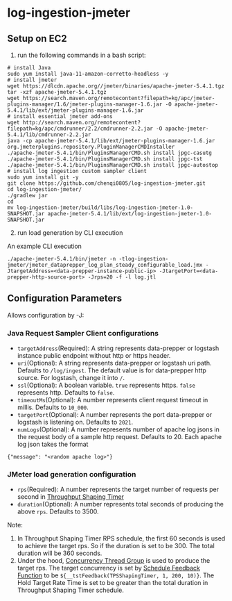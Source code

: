 # log-ingestion-jmeter

## Setup on EC2

1. run the following commands in a bash script:

```
# install Java
sudo yum install java-11-amazon-corretto-headless -y
# install jmeter
wget https://dlcdn.apache.org//jmeter/binaries/apache-jmeter-5.4.1.tgz
tar -xzf apache-jmeter-5.4.1.tgz
wget https://search.maven.org/remotecontent?filepath=kg/apc/jmeter-plugins-manager/1.6/jmeter-plugins-manager-1.6.jar -O apache-jmeter-5.4.1/lib/ext/jmeter-plugins-manager-1.6.jar
# install essential jmeter add-ons
wget http://search.maven.org/remotecontent?filepath=kg/apc/cmdrunner/2.2/cmdrunner-2.2.jar -O apache-jmeter-5.4.1/lib/cmdrunner-2.2.jar
java -cp apache-jmeter-5.4.1/lib/ext/jmeter-plugins-manager-1.6.jar org.jmeterplugins.repository.PluginManagerCMDInstaller
./apache-jmeter-5.4.1/bin/PluginsManagerCMD.sh install jpgc-casutg
./apache-jmeter-5.4.1/bin/PluginsManagerCMD.sh install jpgc-tst
./apache-jmeter-5.4.1/bin/PluginsManagerCMD.sh install jpgc-autostop
# install log ingestion custom sampler client
sudo yum install git -y
git clone https://github.com/chenqi0805/log-ingestion-jmeter.git
cd log-ingestion-jmeter/
./gradlew jar
cd
mv log-ingestion-jmeter/build/libs/log-ingestion-jmeter-1.0-SNAPSHOT.jar apache-jmeter-5.4.1/lib/ext/log-ingestion-jmeter-1.0-SNAPSHOT.jar
```

2. run load generation by CLI execution

An example CLI execution
```
./apache-jmeter-5.4.1/bin/jmeter -n -tlog-ingestion-jmeter/jmeter_dataprepper_log_plan_steady_configurable_load.jmx -JtargetAddress=<data-prepper-instance-public-ip> -JtargetPort=<data-prepper-http-source-port> -Jrps=20 -f -l log.jtl
```

## Configuration Parameters

Allows configuration by -J:

### Java Request Sampler Client configurations

* `targetAddress`(Required): A string represents data-prepper or logstash instance public endpoint without http or https header.
* `uri`(Optional): A string represents data-prepper or logstash uri path. Defaults to `/log/ingest`. The default value is for data-prepper http source. For logstash, change it into `/`.
* `ssl`(Optional): A boolean variable. `true` represents https. `false` represents http. Defaults to `false`.
* `timeoutMs`(Optional): A number represents client request timeout in millis. Defaults to `10_000`.
* `targetPort`(Optional): A number represents the port data-prepper or logstash is listening on. Defaults to `2021`.
* `numLogs`(Optional): A number represents number of apache log jsons in the request body of a sample http request. Defaults to 20. Each apache log json takes the format

```
{"message": "<random apache log>"}
```

### JMeter load generation configuration

* `rps`(Required): A number represents the target number of requests per second in [Throughput Shaping Timer](https://jmeter-plugins.org/wiki/ThroughputShapingTimer/)
* `duration`(Optional): A number represents total seconds of producing the above `rps`. Defaults to 3500.

Note: 
1. In Throughput Shaping Timer RPS schedule, the first 60 seconds is used to achieve the target rps. So if the duration is set to be 300. The total duration will be 360 seconds.
2. Under the hood, [Concurrency Thread Group](https://jmeter-plugins.org/wiki/ConcurrencyThreadGroup/) is used to produce the target rps. The target concurrency is set by [Schedule Feedback Function](https://jmeter-plugins.org/wiki/ThroughputShapingTimer/#Schedule-Feedback-Function)
to be `${__tstFeedback(TPSShapingTimer, 1, 200, 10)}`. The Hold Target Rate Time is set to be greater than the total duration in Throughput Shaping Timer schedule.